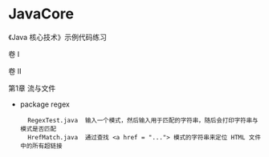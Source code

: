 # JavaCore
《Java 核心技术》示例代码练习

卷 I



卷 II

第1章 流与文件
 
+ package regex

        RegexTest.java  输入一个模式，然后输入用于匹配的字符串，随后会打印字符串与模式是否匹配
        HrefMatch.java  通过查找 <a href = "..."> 模式的字符串来定位 HTML 文件中的所有超链接
